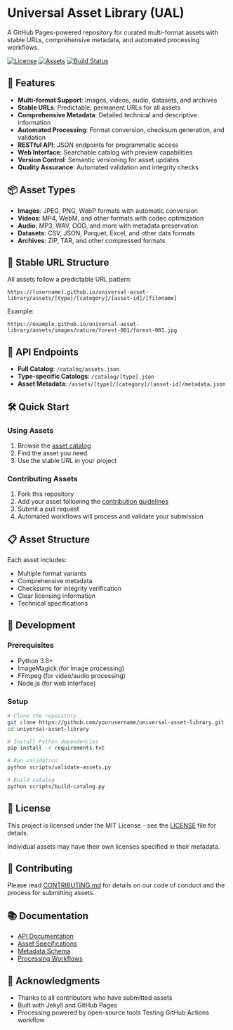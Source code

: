 # Universal Asset Library (UAL)

A GitHub Pages-powered repository for curated multi-format assets with stable URLs, comprehensive metadata, and automated processing workflows.

[![License](https://img.shields.io/badge/license-MIT-blue.svg)](LICENSE)
[![Assets](https://img.shields.io/badge/dynamic/json?color=green&label=assets&query=$.total_assets&url=https://raw.githubusercontent.com/yourusername/universal-asset-library/main/catalog/assets.json)](catalog/assets.json)
[![Build Status](https://github.com/yourusername/universal-asset-library/workflows/Build%20Catalog/badge.svg)](https://github.com/yourusername/universal-asset-library/actions)

## 🚀 Features

- **Multi-format Support**: Images, videos, audio, datasets, and archives
- **Stable URLs**: Predictable, permanent URLs for all assets
- **Comprehensive Metadata**: Detailed technical and descriptive information
- **Automated Processing**: Format conversion, checksum generation, and validation
- **RESTful API**: JSON endpoints for programmatic access
- **Web Interface**: Searchable catalog with preview capabilities
- **Version Control**: Semantic versioning for asset updates
- **Quality Assurance**: Automated validation and integrity checks

## 📦 Asset Types

- **Images**: JPEG, PNG, WebP formats with automatic conversion
- **Videos**: MP4, WebM, and other formats with codec optimization
- **Audio**: MP3, WAV, OGG, and more with metadata preservation
- **Datasets**: CSV, JSON, Parquet, Excel, and other data formats
- **Archives**: ZIP, TAR, and other compressed formats

## 🔗 Stable URL Structure

All assets follow a predictable URL pattern:

```
https://[username].github.io/universal-asset-library/assets/[type]/[category]/[asset-id]/[filename]
```

Example:
```
https://example.github.io/universal-asset-library/assets/images/nature/forest-001/forest-001.jpg
```

## 📡 API Endpoints

- **Full Catalog**: `/catalog/assets.json`
- **Type-specific Catalogs**: `/catalog/[type].json`
- **Asset Metadata**: `/assets/[type]/[category]/[asset-id]/metadata.json`

## 🛠️ Quick Start

### Using Assets

1. Browse the [asset catalog](https://[username].github.io/universal-asset-library/)
2. Find the asset you need
3. Use the stable URL in your project

### Contributing Assets

1. Fork this repository
2. Add your asset following the [contribution guidelines](CONTRIBUTING.md)
3. Submit a pull request
4. Automated workflows will process and validate your submission

## 📋 Asset Structure

Each asset includes:
- Multiple format variants
- Comprehensive metadata
- Checksums for integrity verification
- Clear licensing information
- Technical specifications

## 🔧 Development

### Prerequisites

- Python 3.8+
- ImageMagick (for image processing)
- FFmpeg (for video/audio processing)
- Node.js (for web interface)

### Setup

```bash
# Clone the repository
git clone https://github.com/yourusername/universal-asset-library.git
cd universal-asset-library

# Install Python dependencies
pip install -r requirements.txt

# Run validation
python scripts/validate-assets.py

# Build catalog
python scripts/build-catalog.py
```

## 📄 License

This project is licensed under the MIT License - see the [LICENSE](LICENSE) file for details.

Individual assets may have their own licenses specified in their metadata.

## 🤝 Contributing

Please read [CONTRIBUTING.md](CONTRIBUTING.md) for details on our code of conduct and the process for submitting assets.

## 📚 Documentation

- [API Documentation](docs/api.md)
- [Asset Specifications](docs/asset-specifications.md)
- [Metadata Schema](docs/metadata-schema.md)
- [Processing Workflows](docs/processing-workflows.md)

## 🌟 Acknowledgments

- Thanks to all contributors who have submitted assets
- Built with Jekyll and GitHub Pages
- Processing powered by open-source tools
Testing GitHub Actions workflow
